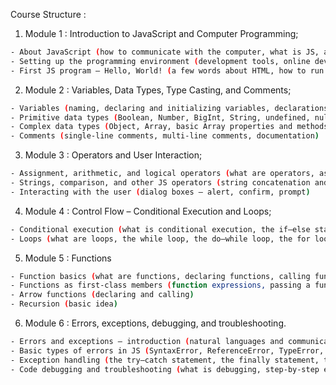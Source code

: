 Course Structure :

1. Module 1 : Introduction to JavaScript and Computer Programming;

```bash
- About JavaScript (how to communicate with the computer, what is JS, advantages and limitations of JS, where is JS used today)
- Setting up the programming environment (development tools, online development environment, local development environment)
- First JS program – Hello, World! (a few words about HTML, how to run your JavaScript code, executing the code directly in the console)
```

2. Module 2 : Variables, Data Types, Type Casting, and Comments;

```bash
- Variables (naming, declaring and initializing variables, declarations and strict mode, changing variable values, constants, scope)
- Primitive data types (Boolean, Number, BigInt, String, undefined, null, type casting – primitive construction functions and primitive conversions, implicit conversions)
- Complex data types (Object, Array, basic Array properties and methods)
- Comments (single-line comments, multi-line comments, documentation)
```

3. Module 3 : Operators and User Interaction;

```bash
- Assignment, arithmetic, and logical operators (what are operators, assignment operators, arithmetic operators, logical operators, compound assignment operators)
- Strings, comparison, and other JS operators (string concatenation and compound assignments, comparison operators, conditional operators, typeof, instanceof and delete operators, operator precedence)
- Interacting with the user (dialog boxes – alert, confirm, prompt)
```

4. Module 4 : Control Flow – Conditional Execution and Loops;

```bash
- Conditional execution (what is conditional execution, the if–else statement, the conditional operator, the switch–case statement)
- Loops (what are loops, the while loop, the do–while loop, the for loop, the for–of loop, the for–in loop, the break and continue statements)

```

5. Module 5 : Functions

```bash
- Function basics (what are functions, declaring functions, calling functions, local variables, the return statement, function parameters, shadowing)
- Functions as first-class members (function expressions, passing a function as a parameter, callbacks)
- Arrow functions (declaring and calling)
- Recursion (basic idea)
```

6. Module 6 : Errors, exceptions, debugging, and troubleshooting.

```bash
- Errors and exceptions – introduction (natural languages and communication errors, errors vs. exceptions, errors without exceptions, limited confidence)
- Basic types of errors in JS (SyntaxError, ReferenceError, TypeError, RangeError)
- Exception handling (the try–catch statement, the finally statement, the throw statement, and custom errors)
- Code debugging and troubleshooting (what is debugging, step-by-step execution, viewing and modifying variables, the step out option, measuring code execution time)
```
